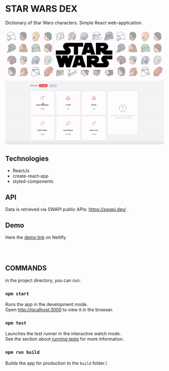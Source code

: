 # STAR WARS DEX
Dictionary of Star Wars characters. Simple React web-application.

![](https://github.com/TheWarko/star-wars-dex/blob/main/public/preview.gif)

## Technologies
* ReactJs
* create-react-app
* styled-components

## API
Data is retrieved via SWAPI public APIs: https://swapi.dev/ .

## Demo
Here the [demo link](https://vigorous-roentgen-8c4e8f.netlify.app/) on Netlify.

<br />
<br />


## COMMANDS
in the project directory, you can run:

### `npm start`

Runs the app in the development mode.\
Open [http://localhost:3000](http://localhost:3000) to view it in the browser.

### `npm test`

Launches the test runner in the interactive watch mode.\
See the section about [running tests](https://facebook.github.io/create-react-app/docs/running-tests) for more information.

### `npm run build`

Builds the app for production to the `build` folder.\